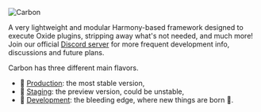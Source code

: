 ![Carbon](https://i.imgur.com/sG6X07A.jpg)

A very lightweight and modular Harmony-based framework designed to execute Oxide plugins, stripping away what's not needed, and much more!
Join our official [Discord server] for more frequent development info, discussions and future plans.

Carbon has three different main flavors.

- 🥇 [Production]: the most stable version,
- 🥈 [Staging]: the preview version, could be unstable,
- 🥉 [Development]: the bleeding edge, where new things are born 🍼.

[discord server]: https://discord.gg/eXPcNKK4yd
[production]: https://github.com/Carbon-Modding/Carbon.Core/releases/latest
[staging]: https://github.com/Carbon-Modding/Carbon.Core/releases/tag/staging_build
[development]: https://github.com/Carbon-Modding/Carbon.Core/releases/tag/develop_build
